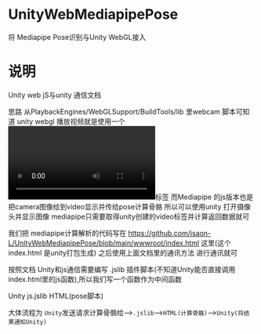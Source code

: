# UnityWebMediapipePose
将 Mediapipe Pose识别与Unity WebGL接入

# 说明
Unity web jS与unity 通信文档

思路
从PlaybackEngines/WebGLSupport/BuildTools/lib 里webcam 脚本可知道 unity webgl 播放视频就是使用一个<video></video>标签
而Mediapipe 的js版本也是把camera图像给到video显示并传给pose计算骨骼
所以可以使用unity 打开摄像头并显示图像 mediapipe只需要取得unity创建的video标签并计算返回数据就可

我们把 mediapipe计算解析的代码写在 https://github.com/jsaon-L/UnityWebMediapipePose/blob/main/wwwroot/index.html 这里(这个index.html 是unity打包生成)
之后使用上面文档里的通讯方法 进行通讯就可

按照文档 Unity和js通信需要编写 .jslib 插件脚本(不知道Unity能否直接调用index.html里的js函数),所以我们写一个函数作为中间函数


Unity   js.jslib    HTML(pose脚本)

大体流程为 `Unity`发送请求计算骨骼给-->`.jslib`-->`HTML(计算骨骼)`-->`Unity(将结果通知Unity)`
